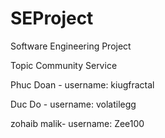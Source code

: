 SEProject
=========

Software Engineering Project 


Topic 
Community Service 

Phuc Doan - username: kiugfractal

Duc Do - username: volatilegg 

zohaib malik- username: Zee100